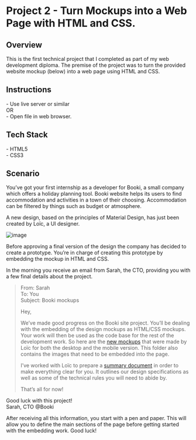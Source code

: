 # Project 2 - Turn Mockups into a Web Page with HTML and CSS.

<h2>Overview</h2>
This is the first technical project that I completed as part of my web development diploma. The premise of the project was to turn the provided website mockup (below) into a web page using HTML and CSS.
<h2>Instructions</h2>
- Use live server or similar </br>
OR</br>
- Open file in web browser.
<h2>Tech Stack</h2>
- HTML5</br>
- CSS3
<h2>Scenario</h2>

You’ve got your first internship as a developer for Booki, a small company which offers a holiday planning tool. Booki website helps its users to find accommodation and activities in a town of their choosing. Accommodation can be filtered by things such as budget or atmosphere.

A new design, based on the principles of Material Design, has just been created by Loïc, a UI designer.

![image](https://github.com/ConnorTurnbull/Project-2-Turn-Mockups-into-a-Web-Page-with-HTML-and-CSS./assets/110614970/110f375f-4f86-40b6-b71d-3c941831c417)

Before approving a final version of the design the company has decided to create a prototype. You’re in charge of creating this prototype by embedding the mockup in HTML and CSS.

In the morning you receive an email from Sarah, the CTO, providing you with a few final details about the project.

>From: Sarah </br>
To: You </br>
Subject: Booki mockups
>
>Hey,
>
>We’ve made good progress on the Booki site project. You’ll be dealing with the embedding of the design mockups as HTML/CSS mockups. Your work will then be used as the code base for the rest of the development work. So here are the [new mockups](resources/Booki_resources_EN) that were made by Loïc for both the desktop and the mobile version. This folder also contains the images that need to be embedded into the page.
>
>I’ve worked with Loïc to prepare a [summary document](resources/WD+P2+-+Technical+and+functional+specifications.pdf) in order to make everything clear for you. It outlines our design specifications as well as some of the technical rules you will need to abide by.
>
>That’s all for now!</br>

Good luck with this project!</br>
Sarah, CTO @Booki

After receiving all this information, you start with a pen and paper. This will allow you to define the main sections of the page before getting started with the embedding work.
Good luck!
